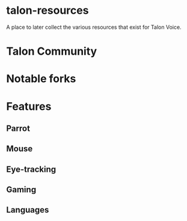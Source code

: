 # talon-resources
A place to later collect the various resources that exist for Talon Voice.


# Talon Community

# Notable forks


# Features
## Parrot
## Mouse
## Eye-tracking
## Gaming
## Languages

